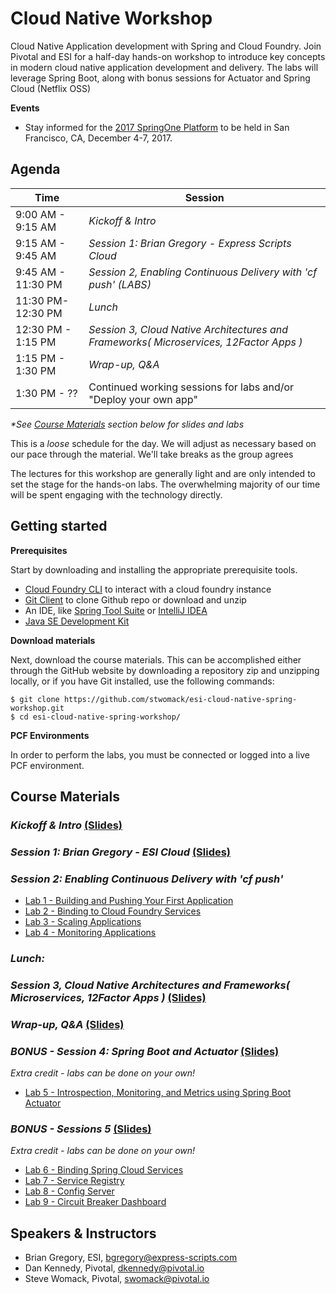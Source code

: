 # Cloud Native Workshop
Cloud Native Application development with Spring and Cloud Foundry. Join Pivotal and ESI for a half-day hands-on workshop to introduce key concepts in modern cloud native application development and delivery. The labs will leverage Spring Boot, along with bonus sessions for Actuator and Spring Cloud (Netflix OSS)

**Events**
- Stay informed for the [2017 SpringOne Platform](https://springoneplatform.io/) to be held in San Francisco, CA, December 4-7, 2017.

## Agenda

Time | Session
---- | -------
9:00 AM - 9:15 AM | _Kickoff & Intro_ 
9:15 AM - 9:45 AM | _Session 1: Brian Gregory - Express Scripts Cloud_
9:45 AM - 11:30 PM | _Session 2, Enabling Continuous Delivery with 'cf push' (*LABS*)_
11:30 PM- 12:30 PM | _Lunch_
12:30 PM - 1:15 PM | _Session 3, Cloud Native Architectures and Frameworks( Microservices, 12Factor Apps )_
1:15 PM - 1:30 PM | _Wrap-up, Q&A_
1:30 PM - ?? | Continued working sessions for labs and/or "Deploy your own app"

_*See [Course Materials](#course-materials) section below for slides and labs_

This is a _loose_ schedule for the day. We will adjust as necessary based on our pace through the material. We'll take breaks as the group agrees

The lectures for this workshop are generally light and are only intended to set the stage for the hands-on labs.
The overwhelming majority of our time will be spent engaging with the technology directly.

## Getting started

**Prerequisites**

Start by downloading and installing the appropriate prerequisite tools.
- [Cloud Foundry CLI](https://goo.gl/M0pH4i) to interact with a cloud foundry instance
- [Git Client](https://git-scm.com/downloads) to clone Github repo or download and unzip
- An IDE, like [Spring Tool Suite](https://spring.io/tools/sts/all) or [IntelliJ IDEA](https://www.jetbrains.com/idea/download/)
- [Java SE Development Kit](http://info.pivotal.io/n0I60i3021AN0JU0le10CRR)

**Download materials**

Next, download the course materials.  This can be accomplished either through the GitHub website by downloading a repository zip and unzipping locally, or if you have Git installed, use the following commands:

```
$ git clone https://github.com/stwomack/esi-cloud-native-spring-workshop.git
$ cd esi-cloud-native-spring-workshop/
```

**PCF Environments**

In order to perform the labs, you must be connected or logged into a live PCF environment.

## Course Materials

### _Kickoff & Intro_ [(Slides)](session_01/ESI-WorkshopIntro.pptx)

### _Session 1: Brian Gregory - ESI Cloud_ [(Slides)](session_01/Session_01-TODO.pdf)

### _Session 2: Enabling Continuous Delivery with 'cf push'_
  - [Lab 1 - Building and Pushing Your First Application](session_02/lab_01/lab_01.adoc)
  - [Lab 2 - Binding to Cloud Foundry Services](session_02/lab_02/lab_02.adoc)
  - [Lab 3 - Scaling Applications](session_02/lab_03/lab_03.adoc)
  - [Lab 4 - Monitoring Applications](session_02/lab_04/lab_04.adoc)

### _Lunch:_

### _Session 3, Cloud Native Architectures and Frameworks( Microservices, 12Factor Apps )_ [(Slides)](session_03/Session_03-Cloud_Native_Architectures_and_Frameworks.pptx)

### _Wrap-up, Q&A_ [(Slides)](session_wrapup/Session_Wrap-up-2xpg.pdf)

### _BONUS - Session 4: Spring Boot and Actuator_ [(Slides)](session_03/Session_03-Spring_Boot_Actuator-2xpg.pdf)
_Extra credit - labs can be done on your own!_
  - [Lab 5 - Introspection, Monitoring, and Metrics using Spring Boot Actuator](session_03/lab_05/lab_05.adoc)

### _BONUS - Sessions 5_ [(Slides)](session_04/Session_04-Spring-Cloud-Services-2xpg.pdf)
_Extra credit - labs can be done on your own!_
  - [Lab 6 - Binding Spring Cloud Services](session_04/lab_06/lab_06.adoc)
  - [Lab 7 - Service Registry](session_04/lab_07/lab_07.adoc)
  - [Lab 8 - Config Server](session_04/lab_08/lab_08.adoc)
  - [Lab 9 - Circuit Breaker Dashboard](session_04/lab_09/lab_09.adoc)

## Speakers & Instructors
- Brian Gregory, ESI, bgregory@express-scripts.com
- Dan Kennedy, Pivotal, dkennedy@pivotal.io
- Steve Womack, Pivotal, swomack@pivotal.io

